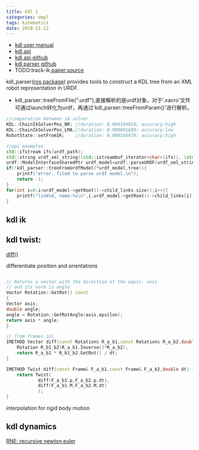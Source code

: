 ```yaml
---
title: kdl 1
categories: ompl
tags: kinematics
date: 2018-11-12
---
```


- [kdl user manual](http://www.orocos.org/kdl/user-manual)
- [kdl api](http://docs.ros.org/indigo/api/orocos_kdl/html/)
- [kdl api github](https://github.com/orocos/orocos_kinematics_dynamics/tree/master/orocos_kdl)
- [kdl parser github](https://github.com/ros/kdl_parser/tree/melodic-devel/kdl_parser)
- TODO:track-ik,[paper](https://personal.traclabs.com/~pbeeson/publications/b2hd-Beeson-humanoids-15.html),[source](https://bitbucket.org/traclabs/trac_ik/src/f5a4c1743f29b95923ae3549886bd50bb7707af4/trac_ik_lib/src/trac_ik.cpp?at=master&fileviewer=file-view-default)

kdl_parser([ros package](http://wiki.ros.org/kdl_parser)) provides tools to construct a KDL tree from an XML robot representation in URDF.  
- kdl_parser::treeFromFile(".urdf"),直接解析的是urdf对象，对于'.xacro'文件
可通过launch转化为urdf，再通过'kdl_parser::treeFromParam()'进行解析。

```c++
//comparation between ik solver
KDL::ChainIkSolverPos_NR; //duration: 0.000104653; accuracy:high
KDL::ChainIkSolverPos_LMA;//duration: 0.000001688; accuracy:low
RobotState::setFromIK;    //duration: 0.000146478; accuracy:high
```

```c++
//api examples
std::ifstream ifs(urdf_path);
std::string urdf_xml_string((std::istreambuf_iterator<char>(ifs)), (std::istreambuf_iterator<char>()));
urdf::ModelInterfaceSharedPtr urdf_model=urdf::parseURDF(urdf_xml_string);
if(!kdl_parser::treeFromUrdfModel(*urdf_model,tree)){
    printf("error. filed to parse urdf model.\n");
    return -1;
}
for(int i=0;i<urdf_model->getRoot()->child_links.size();i++){
    printf("link%d, name:%s\n",i,urdf_model->getRoot()->child_links[i]->name.c_str());
}
```

## kdl ik

## kdl twist:

[diff()](https://github.com/orocos/orocos_kinematics_dynamics/blob/master/orocos_kdl/src/frames.inl)

differentiate position and orientations 

```c++

// Returns a vector with the direction of the equiv. axis
// and its norm is angle
Vector Rotation::GetRot() const
{
Vector axis;
double angle;
angle = Rotation::GetRotAngle(axis,epsilon);
return axis * angle;
}

// from frames.inl
IMETHOD Vector diff(const Rotation& R_a_b1,const Rotation& R_a_b2,double dt) {
	Rotation R_b1_b2(R_a_b1.Inverse()*R_a_b2);
	return R_a_b1 * R_b1_b2.GetRot() / dt;
}

IMETHOD Twist diff(const Frame& F_a_b1,const Frame& F_a_b2,double dt) {
	return Twist(
			diff(F_a_b1.p,F_a_b2.p,dt),
			diff(F_a_b1.M,F_a_b2.M,dt)
			);
}
```

interpolation for rigid body motion

## kdl dynamics

[RNE: recursive newton euler](http://docs.ros.org/indigo/api/orocos_kdl/html/classKDL_1_1ChainIdSolver__RNE.html)

